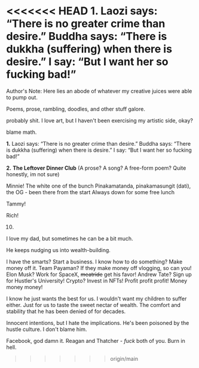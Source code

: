 <<<<<<< HEAD
**1.**
Laozi says: “There is no greater crime than desire.”
Buddha says: “There is dukkha (suffering) when there is desire.”
I say: “But I want her so fucking bad!”
=======
Author's Note:
Here lies an abode of whatever my creative juices were able to pump out.

Poems, prose, rambling, doodles, and other stuff galore.

probably shit. I love art, but I haven't been exercising my artistic side, okay?

blame math.

**1.** 
Laozi says: “There is no greater crime than desire.”
Buddha says: “There is dukkha (suffering) when there is desire.”
I say: “But I want her so fucking bad!”

**2.**
**The Leftover Dinner Club**
(A prose? A song? A free-form poem? Quite honestly, im not sure)



Minnie!
The white one of the bunch
Pinakamatanda, pinakamasungit (dati), the OG - been there from the start
Always down for some free lunch

Tammy!

Rich!








10.
I love my dad, but sometimes he can be a bit much.

He keeps nudging us into wealth-building.

I have the smarts? Start a business.
I know how to do something? Make money off it.
Team Payaman? If they make money off vlogging, so can you!
Elon Musk? Work for SpaceX, ~~meatride~~ get his favor!
Andrew Tate? Sign up for Hustler's University!
Crypto? Invest in NFTs!
Profit profit profit!
Money money money!

I know he just wants the best for us.
I wouldn't want my children to suffer either.
Just for us to taste the sweet nectar of wealth. The comfort and stability that he has been denied of for decades.

Innocent intentions, but I hate the implications.
He's been poisoned by the hustle culture. I don't blame him.

Facebook, god damn it.
Reagan and Thatcher - *fuck* both of you. Burn in hell.
>>>>>>> origin/main
